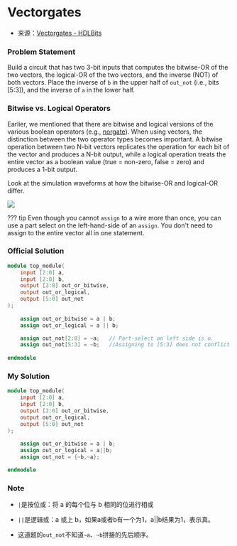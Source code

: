 # Vectorgates
- 来源：[Vectorgates - HDLBits](https://hdlbits.01xz.net/wiki/Vectorgates)

### Problem Statement
Build a circuit that has two 3-bit inputs that computes the bitwise-OR of the two vectors, the logical-OR of the two vectors, and the inverse (NOT) of both vectors. Place the inverse of `b` in the upper half of `out_not` (i.e., bits [5:3]), and the inverse of `a` in the lower half.

### Bitwise vs. Logical Operators

Earlier, we mentioned that there are bitwise and logical versions of the various boolean operators (e.g., [norgate](https://hdlbits.01xz.net/wiki/norgate "norgate")). When using vectors, the distinction between the two operator types becomes important. A bitwise operation between two N-bit vectors replicates the operation for each bit of the vector and produces a N-bit output, while a logical operation treats the entire vector as a boolean value (true = non-zero, false = zero) and produces a 1-bit output.

Look at the simulation waveforms at how the bitwise-OR and logical-OR differ.

  

[![](https://hdlbits.01xz.net/mw/images/1/1b/Vectorgates.png)](https://hdlbits.01xz.net/wiki/File:Vectorgates.png)

??? tip
	Even though you cannot `assign` to a wire more than once, you can use a part select on the left-hand-side of an `assign`. You don't need to assign to the entire vector all in one statement.

### Official Solution

```Verilog
module top_module(
	input [2:0] a, 
	input [2:0] b, 
	output [2:0] out_or_bitwise,
	output out_or_logical,
	output [5:0] out_not
);
	
	assign out_or_bitwise = a | b;
	assign out_or_logical = a || b;

	assign out_not[2:0] = ~a;	// Part-select on left side is o.
	assign out_not[5:3] = ~b;	//Assigning to [5:3] does not conflict with [2:0]
	
endmodule
```

### My Solution

```Verilog
module top_module( 
    input [2:0] a,
    input [2:0] b,
    output [2:0] out_or_bitwise,
    output out_or_logical,
    output [5:0] out_not
);
    
    assign out_or_bitwise = a | b;
    assign out_or_logical = a||b;
    assign out_not = {~b,~a};

endmodule
```

### Note
- `|`是按位或：将 a 的每个位与 b 相同的位进行相或

- `||`是逻辑或：a 或上 b，如果a或者b有一个为1，a||b结果为1，表示真。

- 这道题的`out_not`不知道`~a`、`~b`拼接的先后顺序。